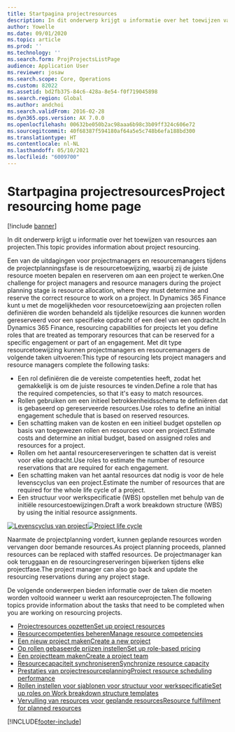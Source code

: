 ```yaml
---
title: Startpagina projectresources
description: In dit onderwerp krijgt u informatie over het toewijzen van resources aan projecten.
author: Yowelle
ms.date: 09/01/2020
ms.topic: article
ms.prod: ''
ms.technology: ''
ms.search.form: ProjProjectsListPage
audience: Application User
ms.reviewer: josaw
ms.search.scope: Core, Operations
ms.custom: 82022
ms.assetid: bd2fb375-84c6-428a-8e54-f0f719045898
ms.search.region: Global
ms.author: andchoi
ms.search.validFrom: 2016-02-28
ms.dyn365.ops.version: AX 7.0.0
ms.openlocfilehash: 00632be050b2ac98aaa6b98c3b09ff324c606e72
ms.sourcegitcommit: 40f68387f594180af64a5e5c748b6efa188bd300
ms.translationtype: HT
ms.contentlocale: nl-NL
ms.lasthandoff: 05/10/2021
ms.locfileid: "6009700"
---
```

# <a name="project-resourcing-home-page"></a><span data-ttu-id="a1cf1-103">Startpagina projectresources</span><span class="sxs-lookup"><span data-stu-id="a1cf1-103">Project resourcing home page</span></span>

[!include [banner](../includes/banner.md)]

<span data-ttu-id="a1cf1-104">In dit onderwerp krijgt u informatie over het toewijzen van resources aan projecten.</span><span class="sxs-lookup"><span data-stu-id="a1cf1-104">This topic provides information about project resourcing.</span></span>

<span data-ttu-id="a1cf1-105">Een van de uitdagingen voor projectmanagers en resourcemanagers tijdens de projectplanningsfase is de resourcetoewijzing, waarbij zij de juiste resource moeten bepalen en reserveren om aan een project te werken.</span><span class="sxs-lookup"><span data-stu-id="a1cf1-105">One challenge for project managers and resource managers during the project planning stage is resource allocation, where they must determine and reserve the correct resource to work on a project.</span></span> <span data-ttu-id="a1cf1-106">In Dynamics 365 Finance kunt u met de mogelijkheden voor resourcetoewijzing aan projecten rollen definiëren die worden behandeld als tijdelijke resources die kunnen worden gereserveerd voor een specifieke opdracht of een deel van een opdracht.</span><span class="sxs-lookup"><span data-stu-id="a1cf1-106">In Dynamics 365 Finance, resourcing capabilities for projects let you define roles that are treated as temporary resources that can be reserved for a specific engagement or part of an engagement.</span></span> <span data-ttu-id="a1cf1-107">Met dit type resourcetoewijzing kunnen projectmanagers en resourcemanagers de volgende taken uitvoeren:</span><span class="sxs-lookup"><span data-stu-id="a1cf1-107">This type of resourcing lets project managers and resource managers complete the following tasks:</span></span>

- <span data-ttu-id="a1cf1-108">Een rol definiëren die de vereiste competenties heeft, zodat het gemakkelijk is om de juiste resources te vinden.</span><span class="sxs-lookup"><span data-stu-id="a1cf1-108">Define a role that has the required competencies, so that it's easy to match resources.</span></span>
- <span data-ttu-id="a1cf1-109">Rollen gebruiken om een initieel betrokkenheidsschema te definiëren dat is gebaseerd op gereserveerde resources.</span><span class="sxs-lookup"><span data-stu-id="a1cf1-109">Use roles to define an initial engagement schedule that is based on reserved resources.</span></span>
- <span data-ttu-id="a1cf1-110">Een schatting maken van de kosten en een initieel budget opstellen op basis van toegewezen rollen en resources voor een project.</span><span class="sxs-lookup"><span data-stu-id="a1cf1-110">Estimate costs and determine an initial budget, based on assigned roles and resources for a project.</span></span>
- <span data-ttu-id="a1cf1-111">Rollen om het aantal resourcereserveringen te schatten dat is vereist voor elke opdracht.</span><span class="sxs-lookup"><span data-stu-id="a1cf1-111">Use roles to estimate the number of resource reservations that are required for each engagement.</span></span>
- <span data-ttu-id="a1cf1-112">Een schatting maken van het aantal resources dat nodig is voor de hele levenscyclus van een project.</span><span class="sxs-lookup"><span data-stu-id="a1cf1-112">Estimate the number of resources that are required for the whole life cycle of a project.</span></span>
- <span data-ttu-id="a1cf1-113">Een structuur voor werkspecificatie (WBS) opstellen met behulp van de initiële resourcestoewijzingen.</span><span class="sxs-lookup"><span data-stu-id="a1cf1-113">Draft a work breakdown structure (WBS) by using the initial resource assignments.</span></span>

<span data-ttu-id="a1cf1-114">[![Levenscyclus van project](./media/projectresourcing02-1024x812.jpg)](./media/projectresourcing02.jpg)</span><span class="sxs-lookup"><span data-stu-id="a1cf1-114">[![Project life cycle](./media/projectresourcing02-1024x812.jpg)](./media/projectresourcing02.jpg)</span></span>

<span data-ttu-id="a1cf1-115">Naarmate de projectplanning vordert, kunnen geplande resources worden vervangen door bemande resources.</span><span class="sxs-lookup"><span data-stu-id="a1cf1-115">As project planning proceeds, planned resources can be replaced with staffed resources.</span></span> <span data-ttu-id="a1cf1-116">De projectmanager kan ook teruggaan en de resourcingreserveringen bijwerken tijdens elke projectfase.</span><span class="sxs-lookup"><span data-stu-id="a1cf1-116">The project manager can also go back and update the resourcing reservations during any project stage.</span></span>

<span data-ttu-id="a1cf1-117">De volgende onderwerpen bieden informatie over de taken die moeten worden voltooid wanneer u werkt aan resourceprojecten.</span><span class="sxs-lookup"><span data-stu-id="a1cf1-117">The following topics provide information about the tasks that need to be completed when you are working on resourcing projects.</span></span>

- [<span data-ttu-id="a1cf1-118">Projectresources opzetten</span><span class="sxs-lookup"><span data-stu-id="a1cf1-118">Set up project resources</span></span>](set-up-project-resources.md)
- [<span data-ttu-id="a1cf1-119">Resourcecompetenties beheren</span><span class="sxs-lookup"><span data-stu-id="a1cf1-119">Manage resource competencies</span></span>](manage-resource-competencies.md)
- [<span data-ttu-id="a1cf1-120">Een nieuw project maken</span><span class="sxs-lookup"><span data-stu-id="a1cf1-120">Create a new project</span></span>](create-new-project.md)
- [<span data-ttu-id="a1cf1-121">Op rollen gebaseerde prijzen instellen</span><span class="sxs-lookup"><span data-stu-id="a1cf1-121">Set up role-based pricing</span></span>](set-up-role-based-pricing.md)
- [<span data-ttu-id="a1cf1-122">Een projectteam maken</span><span class="sxs-lookup"><span data-stu-id="a1cf1-122">Create a project team</span></span>](create-project-team.md)
- [<span data-ttu-id="a1cf1-123">Resourcecapaciteit synchroniseren</span><span class="sxs-lookup"><span data-stu-id="a1cf1-123">Synchronize resource capacity</span></span>](synchronize-resource-capacity.md)
- [<span data-ttu-id="a1cf1-124">Prestaties van projectresourceplanning</span><span class="sxs-lookup"><span data-stu-id="a1cf1-124">Project resource scheduling performance</span></span>](project-scheduling-performance.md)
- [<span data-ttu-id="a1cf1-125">Rollen instellen voor sjablonen voor structuur voor werkspecificatie</span><span class="sxs-lookup"><span data-stu-id="a1cf1-125">Set up roles on Work breakdown structure templates</span></span>](set-up-roles-wbs-template.md)
- [<span data-ttu-id="a1cf1-126">Vervulling van resources voor geplande resources</span><span class="sxs-lookup"><span data-stu-id="a1cf1-126">Resource fulfillment for planned resources</span></span>](resource-fulfillment-planned-resources.md)


[!INCLUDE[footer-include](../includes/footer-banner.md)]